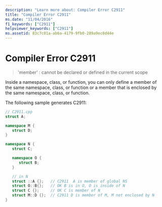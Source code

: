 ```yaml
---
description: "Learn more about: Compiler Error C2911"
title: "Compiler Error C2911"
ms.date: "11/04/2016"
f1_keywords: ["C2911"]
helpviewer_keywords: ["C2911"]
ms.assetid: 83c7c01a-ab6a-4179-9fb0-289a9ec8d44e
---
```

# Compiler Error C2911

> 'member' : cannot be declared or defined in the current scope

Inside a namespace, class, or function, you can only define a member of the same namespace, class, or function or a member that is enclosed by the same namespace, class, or function.

The following sample generates C2911:

```cpp
// C2911.cpp
struct A;

namespace M {
   struct D;
}

namespace N {
   struct C;

   namespace O {
      struct B;
   }

   // in N
   struct ::A {};   // C2911  A is member of global NS
   struct O::B{};   // OK B is in O, O is inside of N
   struct C {};     // OK C is member of N
   struct M::D {};  // C2911 D is member of M, M not enclosed by N
}
```
